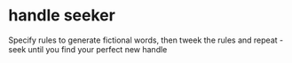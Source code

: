 # handle seeker

Specify rules to generate fictional words, then tweek the rules and repeat - seek until you find your perfect new handle
